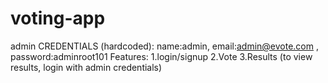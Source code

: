 # voting-app
admin CREDENTIALS (hardcoded): name:admin, email:admin@evote.com , password:adminroot101
Features:
1.login/signup
2.Vote
3.Results (to view results, login with admin credentials)
